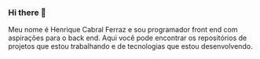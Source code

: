 ### Hi there 👋

Meu nome é Henrique Cabral Ferraz e sou programador front end com aspirações para o back end.
Aqui você pode encontrar os repositórios de projetos que estou trabalhando e de tecnologias que estou desenvolvendo.

<!--
**HCFerraz/HCFerraz** is a ✨ _special_ ✨ repository because its `README.md` (this file) appears on your GitHub profile.

Here are some ideas to get you started:

- 🔭 I’m currently working on ...
- 🌱 I’m currently learning ...
- 👯 I’m looking to collaborate on ...
- 🤔 I’m looking for help with ...
- 💬 Ask me about ...
- 📫 How to reach me: ...
- 😄 Pronouns: ...
- ⚡ Fun fact: ...
-->

